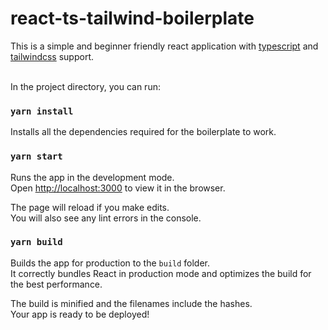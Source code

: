 # react-ts-tailwind-boilerplate

This is a simple and beginner friendly react application with [typescript](https://www.typescriptlang.org/) and [tailwindcss](https://tailwindcss.com/) support. <br><br>

In the project directory, you can run:

### `yarn install`

Installs all the dependencies required for the boilerplate to work.

### `yarn start`

Runs the app in the development mode.\
Open [http://localhost:3000](http://localhost:3000) to view it in the browser.

The page will reload if you make edits.\
You will also see any lint errors in the console.

### `yarn build`

Builds the app for production to the `build` folder.\
It correctly bundles React in production mode and optimizes the build for the best performance.

The build is minified and the filenames include the hashes.\
Your app is ready to be deployed!
